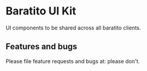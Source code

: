 # Baratito UI Kit

UI components to be shared across all baratito clients.

## Features and bugs

Please file feature requests and bugs at: please don't.
